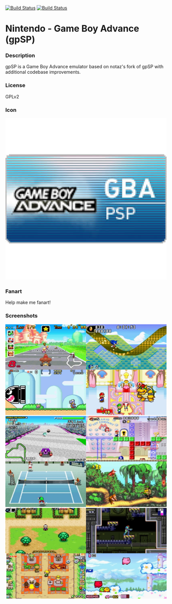 [![Build Status](https://travis-ci.org/kodi-game/game.libretro.gpsp.svg?branch=master)](https://travis-ci.org/kodi-game/game.libretro.gpsp)
[![Build Status](https://ci.appveyor.com/api/projects/status/github/kodi-game/game.libretro.gpsp?svg=true)](https://ci.appveyor.com/project/kodi-game/game-libretro-gpsp)

# Nintendo - Game Boy Advance (gpSP)

### Description

gpSP is a Game Boy Advance emulator based on notaz's fork of gpSP with additional codebase improvements.

### License

GPLv2

### Icon

![Icon](game.libretro.gpsp/resources/icon.png)

### Fanart

Help make me fanart!

### Screenshots

![Screenshot](game.libretro.gpsp/resources/screenshot-01.jpg)
![Screenshot](game.libretro.gpsp/resources/screenshot-02.jpg)
![Screenshot](game.libretro.gpsp/resources/screenshot-03.jpg)
